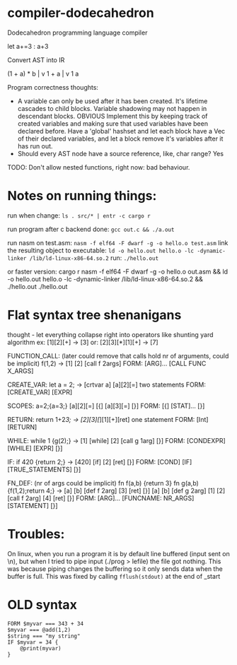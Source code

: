 # compiler-dodecahedron
Dodecahedron programming language compiler

let a+=3 : a+3

Convert AST into IR

(1 + a) * b
    |
    v
    1 + a
     |
     v
    1
       a


Program correctness thoughts:
 - A variable can only be used after it has been created. It's lifetime cascades to child blocks. Variable shadowing may not happen in descendant blocks. OBVIOUS
   Implement this by keeping track of created variables and making sure that used variables have been declared before. Have a 'global' hashset and
   let each block have a Vec of their declared variables, and let a block remove it's variables after it has run out.
- Should every AST node have a source reference, like, char range? Yes

TODO: Don't allow nested functions, right now: bad behaviour.

# Notes on running things:
run when change: `ls . src/* | entr -c cargo r`

run program after c backend done:
    `gcc out.c && ./a.out`

run nasm on test.asm:
    `nasm -f elf64 -F dwarf -g -o hello.o test.asm`
link the resulting object to executable:
    `ld -o hello.out hello.o -lc -dynamic-linker /lib/ld-linux-x86-64.so.2`
run: `./hello.out`

or faster version:
cargo r
nasm -f elf64 -F dwarf -g -o hello.o out.asm && ld -o hello.out hello.o -lc -dynamic-linker /lib/ld-linux-x86-64.so.2 && ./hello.out
./hello.out

# Flat syntax tree shenanigans
thought - let everything collapse right into operators like shunting yard algorithm
ex: [1][2][+] -> [3]
or: [2][3][*][1][+] -> [7]

FUNCTION_CALL: (later could remove that calls hold nr of arguments, could be implicit)
f(1,2)
 -> [1] [2] [call f 2args]
 FORM: [ARG]... [CALL FUNC X_ARGS]

CREATE_VAR:
let a = 2;
 ->  [crtvar a] [a][2][=]           two statements
FORM: [CREATE_VAR] [EXPR]

SCOPES:
a=2;{a=3;}
[a][2][=] [{] [a][3][=] [}]
FORM: [{] [STAT]... [}]

RETURN:
return 1+2*3;
->   [2][3][*][1][+][ret]       one statement
FORM: [Int] [RETURN]

WHILE:
while 1 {g(2);}
->  [1] [while] [2] [call g 1arg] [}]
FORM: [CONDEXPR] [WHILE] [EXPR] [}]

IF:
if 420 {return 2;}
->    [420] [if] [2] [ret] [}]
FORM: [COND] [IF] [TRUE_STATEMENTS] [}]

FN_DEF: (nr of args could be implicit)
fn f(a,b) {return 3} fn g(a,b) {f(1,2);return 4;}
-> [a] [b] [def f 2arg] [3] [ret] [}]  [a] [b] [def g 2arg] [1] [2] [call f 2arg] [4] [ret] [}]
FORM: [ARG]... [FUNCNAME: NR_ARGS] [STATEMENT] [}]


# Troubles:
On linux, when you run a program it is by default line buffered (input sent on \n),
but when I tried to pipe input (./prog > lefile) the file got nothing.
This was because piping changes the buffering so it only sends data when the buffer is full.
This was fixed by calling `fflush(stdout)` at the end of _start

# OLD syntax
```
FORM $myvar === 343 + 34
$myvar === @add(1,2)
$string === "my string"
IF $myvar = 34 {
    @print(myvar)
}
```
